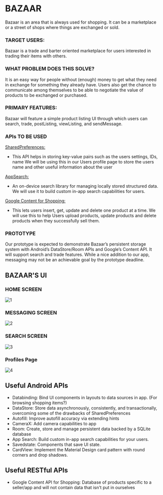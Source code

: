 # BAZAAR

Bazaar is an area that is always used for shopping. It can be a marketplace or a street of shops where things are exchanged or sold.


### TARGET USERS:

Bazaar is a trade and barter oriented marketplace for users interested in trading their items with others.


### WHAT PROBLEM DOES THIS SOLVE?

It is an easy way for people without (enough) money to get what they need in exchange for something they already have. Users also get the chance to communicate among themselves to be able to negotiate the value of products to be exchanged or purchased.


### PRIMARY FEATURES:

Bazaar will feature a simple product listing UI through which users can search, trade, postListing, viewListing, and sendMessage.


### APIs TO BE USED


[SharedPreferences:](https://developer.android.com/jetpack/androidx/releases/datastore)

* This API helps in storing key-value pairs such as the users settings, IDs, name
We will be using this in our Users profile page to store the users name and other useful information about the user

[AppSearch:](https://developer.android.com/jetpack/androidx/releases/appsearch)
      
* An on-device search library for managing locally stored structured data. We will use it to build custom in-app search capabilities for users.

[Google Content for Shopping:](https://developers.google.com/shopping-content/guides/products/products-api)
      
* This lets users insert, get, update and delete one product at a time. We will use this to help Users upload products, update products and delete products when they successfully sell them.


### PROTOTYPE

Our prototype is expected to demonstrate Bazaar’s persistent storage system with Android’s DataStore/Room APIs and Google’s Content API. It will support search and trade features. While a nice addition to our app, messaging may not be an achievable goal by the prototype deadline. 


## BAZAAR'S UI
      

### HOME SCREEN
![1](https://user-images.githubusercontent.com/78819149/160342010-bb3492d9-19bf-4571-95d2-6cdddd384d12.png)
      		
  
  
### MESSAGING SCREEN
![2](https://user-images.githubusercontent.com/78819149/160342023-8e145c21-a35f-4b1a-b05e-acbb0039763d.png)
  
  
### SEARCH SCREEN
![3](https://user-images.githubusercontent.com/78819149/160342041-9cf5463f-6bfa-48ae-aa33-6c52f87fb69a.png)
  
### Profiles Page
![4](https://user-images.githubusercontent.com/78819149/160342077-de90af18-9747-4a87-88f5-495c440c9eed.png)

  
## Useful Android APIs

* Databinding: Bind UI components in layouts to data sources in app. (For browsing shopping items?)
* DataStore: Store data asynchronously, consistently, and transactionally, overcoming some of the drawbacks of SharedPreferences
* Autofill: Improve autofill accuracy via extending hints
* CameraX: Add camera capabilities to app
* Room: Create, store and manage persistent data backed by a SQLite database
* App Search: Build custom in-app search capabilities for your users.
* Savedstate: Components that save UI state.
* CardView: Implement the Material Design card pattern with round corners and drop shadows.

## Useful RESTful APIs

* Google Content API for Shopping: Database of products specific to a seller/app and will not contain data that isn't put in ourselves








